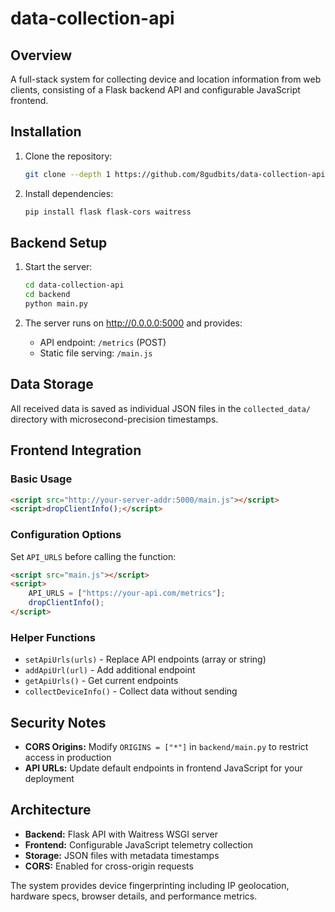 # data-collection-api

## Overview

A full-stack system for collecting device and location information from web clients, consisting of a Flask backend API and configurable JavaScript frontend.

## Installation

1. Clone the repository:
    ```bash
    git clone --depth 1 https://github.com/8gudbits/data-collection-api.git
    ```

2. Install dependencies:
    ```bash
    pip install flask flask-cors waitress
    ```

## Backend Setup

1. Start the server:
    ```bash
    cd data-collection-api
    cd backend
    python main.py
    ```

2. The server runs on http://0.0.0.0:5000 and provides:
    - API endpoint: `/metrics` (POST)
    - Static file serving: `/main.js`

## Data Storage

All received data is saved as individual JSON files in the `collected_data/` directory with microsecond-precision timestamps.

## Frontend Integration

### Basic Usage

```html
<script src="http://your-server-addr:5000/main.js"></script>
<script>dropClientInfo();</script>
```

### Configuration Options

Set `API_URLS` before calling the function:

```html
<script src="main.js"></script>
<script>
    API_URLS = ["https://your-api.com/metrics"];
    dropClientInfo();
</script>
```

### Helper Functions

- `setApiUrls(urls)` - Replace API endpoints (array or string)
- `addApiUrl(url)` - Add additional endpoint
- `getApiUrls()` - Get current endpoints
- `collectDeviceInfo()` - Collect data without sending

## Security Notes

- **CORS Origins:** Modify `ORIGINS = ["*"]` in `backend/main.py` to restrict access in production
- **API URLs:** Update default endpoints in frontend JavaScript for your deployment

## Architecture

- **Backend:** Flask API with Waitress WSGI server
- **Frontend:** Configurable JavaScript telemetry collection
- **Storage:** JSON files with metadata timestamps
- **CORS:** Enabled for cross-origin requests

The system provides device fingerprinting including IP geolocation, hardware specs, browser details, and performance metrics.

